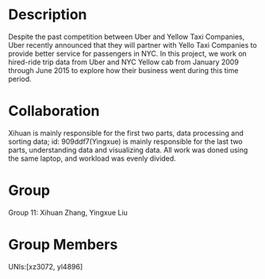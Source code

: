 # Description
Despite the past competition between Uber and Yellow Taxi Companies, Uber recently announced that they will partner with Yello Taxi Companies to provide better service for passengers in NYC. In this project, we work on hired-ride trip data from Uber and NYC Yellow cab from January 2009 through June 2015 to explore how their business went during this time period.

# Collaboration
Xihuan is mainly responsible for the first two parts, data processing and sorting data; id: 909ddf7(Yingxue) is mainly responsible for the last two parts, understanding data and visualizing data. All work was doned using the same laptop, and workload was evenly divided.

# Group
Group 11: Xihuan Zhang, Yingxue Liu

# Group Members
UNIs:[xz3072, yl4896]
